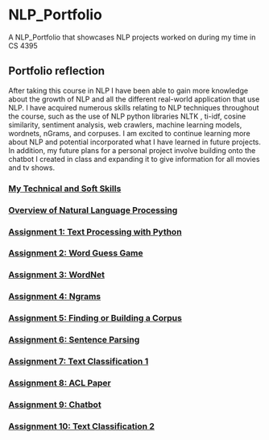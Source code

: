 # NLP_Portfolio
A NLP_Portfolio that showcases NLP projects worked on during my time in CS 4395


## Portfolio reflection

After taking this course in NLP I have been able to gain more knowledge about the growth of NLP and all the different real-world application that use NLP. I have acquired numerous skills relating to NLP techniques throughout the course, such as the use of NLP python libraries NLTK , ti-idf, cosine similarity, sentiment analysis, web crawlers, machine learning models, wordnets, nGrams, and corpuses. I am excited to continue learning more about NLP and potential incorporated what I have learned in future projects. In addition, my future plans for a personal project involve building onto the chatbot I created in class and expanding it to give information for all movies and tv shows.

### [My Technical and Soft Skills](https://github.com/Priyesh0223/NLP_Portfolio/blob/main/skills.md)

### [Overview of Natural Language Processing](https://github.com/Priyesh0223/NLP_Portfolio/blob/main/Overview%20of%20NLP.pdf)

### [Assignment 1: Text Processing with Python](https://github.com/Priyesh0223/NLP_Portfolio/tree/main/Assignment%201)

### [Assignment 2: Word Guess Game](https://github.com/Priyesh0223/NLP_Portfolio/tree/main/Assignment%202)

### [Assignment 3: WordNet](https://github.com/Priyesh0223/NLP_Portfolio/tree/main/Assignment%203)

### [Assignment 4: Ngrams](https://github.com/Priyesh0223/NLP_Portfolio/tree/main/Assignment%204)

### [Assignment 5: Finding or Building a Corpus](https://github.com/Priyesh0223/NLP_Portfolio/tree/main/Assignment%205)

### [Assignment 6: Sentence Parsing](https://github.com/Priyesh0223/NLP_Portfolio/tree/main/Assignment%206)

### [Assignment 7: Text Classification 1](https://github.com/Priyesh0223/NLP_Portfolio/tree/main/Assignment%207)

### [Assignment 8: ACL Paper](https://github.com/Priyesh0223/NLP_Portfolio/tree/main/Assignment%208)

### [Assignment 9: Chatbot](https://github.com/Priyesh0223/NLP_Portfolio/tree/main/Assignment%209)

### [Assignment 10: Text Classification 2](https://github.com/Priyesh0223/NLP_Portfolio/tree/main/Assignment%2010)

